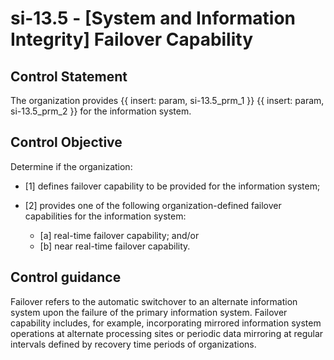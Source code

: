 # si-13.5 - \[System and Information Integrity\] Failover Capability

## Control Statement

The organization provides {{ insert: param, si-13.5_prm_1 }} {{ insert: param, si-13.5_prm_2 }} for the information system.

## Control Objective

Determine if the organization:

- \[1\] defines failover capability to be provided for the information system;

- \[2\] provides one of the following organization-defined failover capabilities for the information system:

  - \[a\] real-time failover capability; and/or
  - \[b\] near real-time failover capability.

## Control guidance

Failover refers to the automatic switchover to an alternate information system upon the failure of the primary information system. Failover capability includes, for example, incorporating mirrored information system operations at alternate processing sites or periodic data mirroring at regular intervals defined by recovery time periods of organizations.
